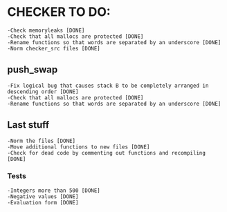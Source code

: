# CHECKER TO DO:
	-Check memoryleaks [DONE]
	-Check that all mallocs are protected [DONE]
	-Rename functions so that words are separated by an underscore [DONE]
	-Norm checker_src files [DONE]
## push_swap
	-Fix logical bug that causes stack B to be completely arranged in descending order [DONE]
	-Check that all mallocs are protected [DONE]
	-Rename functions so that words are separated by an underscore [DONE]

## Last stuff
	-Norm the files [DONE]
	-Move additional functions to new files [DONE]
	-Check for dead code by commenting out functions and recompiling [DONE]
	
### Tests
	-Integers more than 500 [DONE]
	-Negative values [DONE]
	-Evaluation form [DONE]
